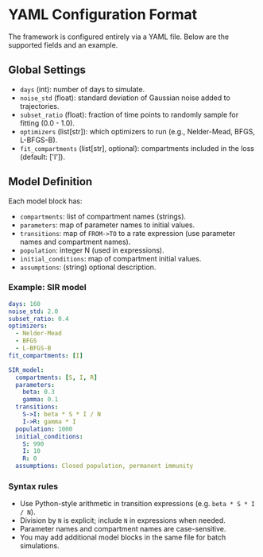 # YAML Configuration Format

The framework is configured entirely via a YAML file. Below are the supported fields and an example.

## Global Settings

- `days` (int): number of days to simulate.
- `noise_std` (float): standard deviation of Gaussian noise added to trajectories.
- `subset_ratio` (float): fraction of time points to randomly sample for fitting (0.0 - 1.0).
- `optimizers` (list[str]): which optimizers to run (e.g., Nelder-Mead, BFGS, L-BFGS-B).
- `fit_compartments` (list[str], optional): compartments included in the loss (default: ['I']).

## Model Definition

Each model block has:
- `compartments`: list of compartment names (strings).
- `parameters`: map of parameter names to initial values.
- `transitions`: map of `FROM->TO` to a rate expression (use parameter names and compartment names).
- `population`: integer N (used in expressions).
- `initial_conditions`: map of compartment initial values.
- `assumptions`: (string) optional description.

### Example: SIR model

```yaml
days: 160
noise_std: 2.0
subset_ratio: 0.4
optimizers:
  - Nelder-Mead
  - BFGS
  - L-BFGS-B
fit_compartments: [I]

SIR_model:
  compartments: [S, I, R]
  parameters:
    beta: 0.3
    gamma: 0.1
  transitions:
    S->I: beta * S * I / N
    I->R: gamma * I
  population: 1000
  initial_conditions:
    S: 990
    I: 10
    R: 0
  assumptions: Closed population, permanent immunity
```

### Syntax rules

- Use Python-style arithmetic in transition expressions (e.g. `beta * S * I / N`).
- Division by `N` is explicit; include `N` in expressions when needed.
- Parameter names and compartment names are case-sensitive.
- You may add additional model blocks in the same file for batch simulations.